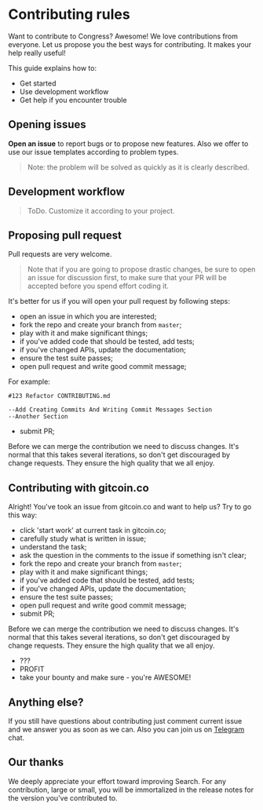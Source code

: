 # Contributing rules

Want to contribute to Congress? Awesome! We love contributions from everyone. Let us propose you the best ways for contributing. It makes your help really useful!

This guide explains how to:

- Get started
- Use development workflow
- Get help if you encounter trouble

## Opening issues

**Open an issue** to report bugs or to propose new features. Also we offer to use our issue templates according to problem types.

>Note: the problem will be solved as quickly as it is clearly described.

## Development workflow

>ToDo. Customize it according to your project.

## Proposing pull request


Pull requests are very welcome.

>Note that if you are going to propose drastic changes, be sure to open an issue for discussion first, to make sure that your PR will be accepted before you spend effort coding it.

It's better for us if you will open your pull request by following steps:

- open an issue in which you are interested;
- fork the repo and create your branch from `master`;
- play with it and make significant things;
- if you've added code that should be tested, add tests;
- if you've changed APIs, update the documentation;
- ensure the test suite passes;
- open pull request and write good commit message;

For example:

```
#123 Refactor CONTRIBUTING.md

--Add Creating Commits And Writing Commit Messages Section
--Another Section
```
- submit PR;

Before we can merge the contribution we need to discuss changes. It's normal that this takes several iterations, so don't get discouraged by change requests. They ensure the high quality that we all enjoy.

## Contributing with gitcoin.co

Alright! You've took an issue from gitcoin.co and want to help us? Try to go this way:

- click 'start work' at current task in gitcoin.co;
- carefully study what is written in issue;
- understand the task;
- ask the question in the comments to the issue if something isn't clear;
- fork the repo and create your branch from `master`;
- play with it and make significant things;
- if you've added code that should be tested, add tests;
- if you've changed APIs, update the documentation;
- ensure the test suite passes;
- open pull request and write good commit message;
- submit PR;

Before we can merge the contribution we need to discuss changes. It's normal that this takes several iterations, so don't get discouraged by change requests. They ensure the high quality that we all enjoy.

- ???
- PROFIT
- take your bounty and make sure - you're AWESOME!  

## Anything else?

If you still have questions about contributing just comment current issue and we answer you as soon as we can. Also you can join us on [Telegram](https://t.me/fuckgoogle) chat.

## Our thanks

We deeply appreciate your effort toward improving Search. For any contribution, large or small, you will be immortalized in the release notes for the version you've contributed to.
